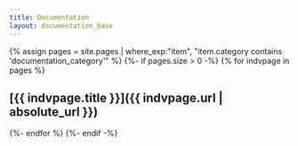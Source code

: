```yaml
---
title: Documentation
layout: documentation_base
---
```

{% assign pages = site.pages
    | where_exp:"item", "item.category contains 'documentation_category'" %}
{%- if pages.size > 0 -%}
{% for indvpage in pages %}
## [{{ indvpage.title }}]({{ indvpage.url | absolute_url }})
{%- endfor %}
{%- endif -%}
